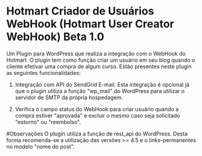 # Hotmart Criador de Usuários WebHook (Hotmart User Creator WebHook) Beta 1.0
Um Plugin para WordPress que realiza a integração com o WebHook do Hotmart. O plugin tem como função criar um usuário em seu blog quando o cliente efetivar uma compra de algum curso.
Estão presentes neste plugin as seguintes funcionalidades:

1. Integração com API do SendGrid E-mail. Esta integração é opcional já que o plugin utiliza a função "wp_mail" do WordPress para utilizar o servidor de SMTP da própria hospedagem.

2. Verifica o campo status do WebHook para criar usuário quando a compra estiver "aprovada" e excluir o mesmo caso seja solicitado "estorno" ou "reembolso".

#Observações
O plugin utiliza a função de rest_api do WordPress. Desta forma recomenda-se a utilização das versões  >= 4.5 e o links-permanentes no modelo "nome do post".